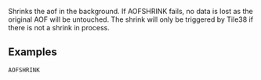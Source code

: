 <!--
layout:  index.html
title:   AOFSHRINK - Tile38
class:   command
super:   documentation
command: aofshrink
-->

Shrinks the aof in the background. If AOFSHRINK fails, no data is lost as the original AOF will be untouched.
The shrink will only be triggered by Tile38 if there is not a shrink in process.

## Examples

```tile38
AOFSHRINK
```
